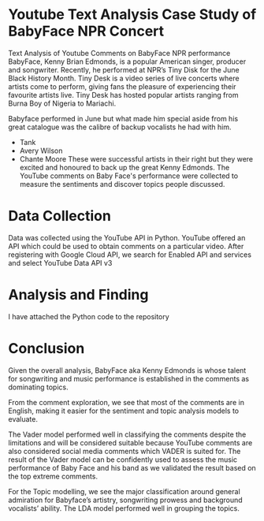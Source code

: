 # Youtube Text Analysis Case Study of BabyFace NPR Concert
Text Analysis of Youtube Comments on BabyFace NPR performance
BabyFace, Kenny Brian Edmonds, is a popular American singer, producer and songwriter.
Recently, he performed at NPR’s Tiny Disk for the June Black History Month. Tiny Desk is a video series of live concerts where artists come to perform, giving fans the pleasure of experiencing their favourite artists live. Tiny Desk has hosted popular artists ranging from Burna Boy of Nigeria to Mariachi.

Babyface performed in June but what made him special aside from his great catalogue was the calibre of backup vocalists he had with him.
- Tank
- Avery Wilson
- Chante Moore
These were successful artists in their right but they were excited and honoured to back up the great Kenny Edmonds.
The YouTube comments on Baby Face's performance were collected to measure the sentiments and discover topics people discussed.

# Data Collection
Data was collected using the YouTube API in Python. YouTube offered an API which could be used to obtain comments on a particular video.
After registering with Google Cloud API, we search for Enabled API and services and select YouTube Data API v3

# Analysis and Finding
I have attached the Python code to the repository

# Conclusion
Given the overall analysis, BabyFace aka Kenny Edmonds is whose talent for songwriting and music performance is established in the comments as dominating topics.

From the comment exploration, we see that most of the comments are in English, making it easier for the sentiment and topic analysis models to evaluate.

The Vader model performed well in classifying the comments despite the limitations and will be considered suitable because YouTube comments are also considered social media comments which VADER is suited for.
The result of the Vader model can be confidently used to assess the music performance of Baby Face and his band as we validated the result based on the top extreme comments.

For the Topic modelling, we see the major classification around general admiration for Babyface’s artistry, songwriting prowess and background vocalists’ ability. The LDA model performed well in grouping the topics.

